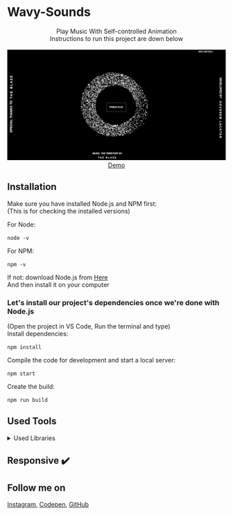 # Wavy-Sounds
<p align="center">
Play Music With Self-controlled Animation<br>
Instructions to run this project are down below
<br>
<br>        
<a href="https://houssemlachtar.github.io/Wavy-Sounds/">
        <img alt="WavySounds.com" src="./img/Wavy-Sounds.com.jpg" />
    </a>
<br>
<a href="https://houssemlachtar.github.io/Wavy-Sounds/">
        Demo
    </a>
</p>

## Installation
Make sure you have installed Node.js and NPM first:<br>
(This is for checking the installed versions)

For Node:
```
node -v
```
For NPM:
```
npm -v
```

If not: download Node.js from [Here](https://nodejs.org/en/)<br>
And then install it on your computer 

### Let's install our project's dependencies once we're done with Node.js
(Open the project in VS Code, Run the terminal and type)<br>
Install dependencies:

```
npm install
```

Compile the code for development and start a local server:

```
npm start
```

Create the build:

```
npm run build
```
## Used Tools

<details>
  <summary>Used Libraries</summary>
  
<!--START_SECTION:activity-->
1. [JQuery](https://jquery.com)
2. [Pixi.js](https://pixijs.com)
3. [dat.GUI](https://www.npmjs.com/package/dat.gui)

</details>


## Responsive ✔️


## Follow me on

[Instagram](https://www.instagram.com/houssem_lachtar/), [Codepen](https://codepen.io/houssem-lachtar), [GitHub](https://github.com/houssemlachtar)






